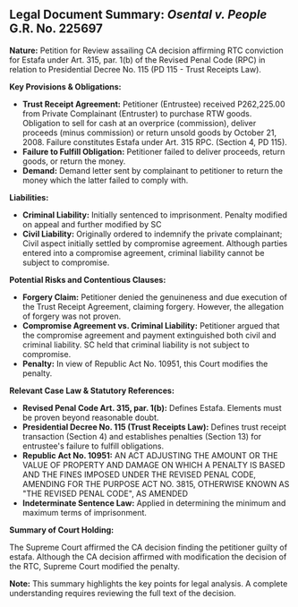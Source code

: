 ## Legal Document Summary: *Osental v. People* G.R. No. 225697

**Nature:** Petition for Review assailing CA decision affirming RTC conviction for Estafa under Art. 315, par. 1(b) of the Revised Penal Code (RPC) in relation to Presidential Decree No. 115 (PD 115 - Trust Receipts Law).

**Key Provisions & Obligations:**

*   **Trust Receipt Agreement:** Petitioner (Entrustee) received P262,225.00 from Private Complainant (Entruster) to purchase RTW goods. Obligation to sell for cash at an overprice (commission), deliver proceeds (minus commission) or return unsold goods by October 21, 2008. Failure constitutes Estafa under Art. 315 RPC. (Section 4, PD 115).
*   **Failure to Fulfill Obligation:** Petitioner failed to deliver proceeds, return goods, or return the money.
*   **Demand:** Demand letter sent by complainant to petitioner to return the money which the latter failed to comply with.

**Liabilities:**

*   **Criminal Liability:** Initially sentenced to imprisonment. Penalty modified on appeal and further modified by SC
*   **Civil Liability:** Originally ordered to indemnify the private complainant; Civil aspect initially settled by compromise agreement. Although parties entered into a compromise agreement, criminal liability cannot be subject to compromise.

**Potential Risks and Contentious Clauses:**

*   **Forgery Claim:** Petitioner denied the genuineness and due execution of the Trust Receipt Agreement, claiming forgery. However, the allegation of forgery was not proven.
*   **Compromise Agreement vs. Criminal Liability:** Petitioner argued that the compromise agreement and payment extinguished both civil and criminal liability. SC held that criminal liability is not subject to compromise.
*   **Penalty:** In view of Republic Act No. 10951, this Court modifies the penalty.

**Relevant Case Law & Statutory References:**

*   **Revised Penal Code Art. 315, par. 1(b):** Defines Estafa. Elements must be proven beyond reasonable doubt.
*   **Presidential Decree No. 115 (Trust Receipts Law):** Defines trust receipt transaction (Section 4) and establishes penalties (Section 13) for entrustee's failure to fulfill obligations.
*   **Republic Act No. 10951:** AN ACT ADJUSTING THE AMOUNT OR THE VALUE OF PROPERTY AND DAMAGE ON WHICH A PENALTY IS BASED AND THE FINES IMPOSED UNDER THE REVISED PENAL CODE, AMENDING FOR THE PURPOSE ACT NO. 3815, OTHERWISE KNOWN AS "THE REVISED PENAL CODE", AS AMENDED
*   **Indeterminate Sentence Law:** Applied in determining the minimum and maximum terms of imprisonment.

**Summary of Court Holding:**

The Supreme Court affirmed the CA decision finding the petitioner guilty of estafa. Although the CA decision affirmed with modification the decision of the RTC, Supreme Court modified the penalty.

**Note:** This summary highlights the key points for legal analysis. A complete understanding requires reviewing the full text of the decision.
